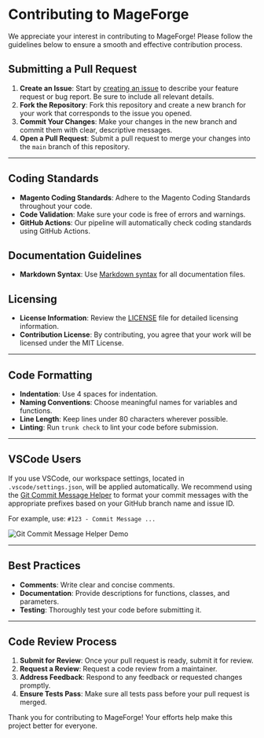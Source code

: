 # Contributing to MageForge

We appreciate your interest in contributing to MageForge! Please follow the guidelines below to ensure a smooth and effective contribution process.

## Submitting a Pull Request

1. **Create an Issue**: Start by [creating an issue](https://github.com/dermatz/mageforge/issues) to describe your feature request or bug report. Be sure to include all relevant details.
2. **Fork the Repository**: Fork this repository and create a new branch for your work that corresponds to the issue you opened.
3. **Commit Your Changes**: Make your changes in the new branch and commit them with clear, descriptive messages.
4. **Open a Pull Request**: Submit a pull request to merge your changes into the `main` branch of this repository.

---

## Coding Standards

- **Magento Coding Standards**: Adhere to the Magento Coding Standards throughout your code.
- **Code Validation**: Make sure your code is free of errors and warnings.
- **GitHub Actions**: Our pipeline will automatically check coding standards using GitHub Actions.

## Documentation Guidelines

- **Markdown Syntax**: Use [Markdown syntax](https://www.markdownguide.org/basic-syntax/) for all documentation files.

## Licensing

- **License Information**: Review the [LICENSE](./LICENSES) file for detailed licensing information.
- **Contribution License**: By contributing, you agree that your work will be licensed under the MIT License.

---

## Code Formatting

- **Indentation**: Use 4 spaces for indentation.
- **Naming Conventions**: Choose meaningful names for variables and functions.
- **Line Length**: Keep lines under 80 characters wherever possible.
- **Linting**: Run `trunk check` to lint your code before submission.

---

## VSCode Users

If you use VSCode, our workspace settings, located in `.vscode/settings.json`, will be applied automatically. We recommend using the [Git Commit Message Helper](https://marketplace.visualstudio.com/items?itemName=D3skdev.git-commit-message-helper) to format your commit messages with the appropriate prefixes based on your GitHub branch name and issue ID.

For example, use: `#123 - Commit Message ...`

![Git Commit Message Helper Demo](https://github.com/d3skdev/git-prefix/raw/master/images/demo.gif)

---

## Best Practices

- **Comments**: Write clear and concise comments.
- **Documentation**: Provide descriptions for functions, classes, and parameters.
- **Testing**: Thoroughly test your code before submitting it.

---

## Code Review Process

1. **Submit for Review**: Once your pull request is ready, submit it for review.
2. **Request a Review**: Request a code review from a maintainer.
3. **Address Feedback**: Respond to any feedback or requested changes promptly.
4. **Ensure Tests Pass**: Make sure all tests pass before your pull request is merged.

Thank you for contributing to MageForge! Your efforts help make this project better for everyone.
